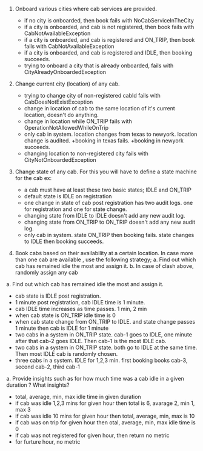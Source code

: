 1. Onboard various cities where cab services are provided.
   - if no city is onboarded, then book fails with NoCabServiceInTheCity 
   - if a city is onboarded, and cab is not registered, then book fails with CabNotAvailableException 
   - if a city is onboarded, and cab is registered and ON_TRIP, then book fails with CabNotAvailableException 
   - if a city is onboarded, and cab is registered and IDLE, then booking succeeds. 
   - trying to onboard a city that is already onboarded, fails with CityAlreadyOnboardedException 

2. Change current city (location) of any cab. 
   - trying to change city of non-registered cabId fails with CabDoesNotExistException
   - change in location of cab to the same location of it's current location, doesn't do anything.
   - change in location while ON_TRIP fails with OperationNotAllowedWhileOnTrip
   - only cab in system. location changes from texas to newyork. location change is audited. +booking in texas fails. +booking in newyork succeeds.
   - changing location to non-registered city fails with CityNotOnboardedException

3. Change state of any cab. For this you will have to define a state machine for the cab ex:
   - a cab must have at least these two basic states; IDLE and ON_TRIP
   - default state is IDLE on registration
   - one change in state of cab post registration has two audit logs. one for registration and one for state change.
   - changing state from IDLE to IDLE doesn't add any new audit log.
   - changing state from ON_TRIP to ON_TRIP doesn't add any new audit log.
   - only cab in system. state ON_TRIP then booking fails. state changes to IDLE then booking succeeds.

4. Book cabs based on their availability at a certain location. In case more than one cab are
   available , use the following strategy;
   a. Find out which cab has remained idle the most and assign it.
   b. In case of clash above, randomly assign any cab

a. Find out which cab has remained idle the most and assign it.
   - cab state is IDLE post registration.
   - 1 minute post registration, cab IDLE time is 1 minute.
   - cab IDLE time increases as time passes. 1 min, 2 min
   - when cab state is ON_TRIP idle time is 0
   - when cab state change from ON_TRIP to IDLE. and state change passes 1 minute then cab is IDLE for 1 minute
   - two cabs in a system in ON_TRIP state. cab-1 goes to IDLE, one minute after that cab-2 goes IDLE. Then cab-1 is the most IDLE cab.
   - two cabs in a system in ON_TRIP state. both go to IDLE at the same time. Then most IDLE cab is randomly chosen.
   - three cabs in a system. IDLE for 1,2,3 min. first booking books cab-3, second cab-2, third cab-1

a. Provide insights such as for how much time was a cab idle in a given duration ?
What insights?
   - total, average, min, max idle time in given duration
   - if cab was idle 1,2,3 mins for given hour then total is 6, avarage 2, min 1, max 3
   - if cab was idle 10 mins for given hour then total, average, min, max is 10
   - if cab was on trip for given hour then otal, average, min, max idle time is 0
   - if cab was not registered for given hour, then return no metric
   - for furture hour, no metric

